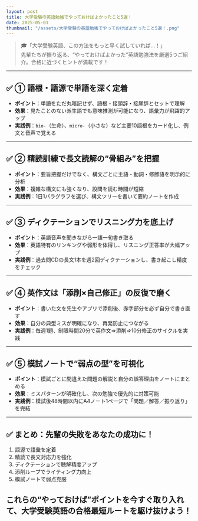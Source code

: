 ```yaml
---
layout: post
title: 大学受験の英語勉強でやっておけばよかったこと5選！
date: 2025-05-01
thumbnail: "/assets/大学受験の英語勉強でやっておけばよかったこと5選！.png"
---
```

> 🎓「大学受験英語、この方法をもっと早く試していれば…！」  
先輩たちが振り返る、“やっておけばよかった”英語勉強法を厳選5つご紹介。合格に近づくヒントが満載です！

---

## ✅ ① 語根・語源で単語を深く定着
- **ポイント**：単語をただ丸暗記せず、語根・接頭辞・接尾辞とセットで理解  
- **効果**：見たことのない派生語でも意味推測が可能になり、語彙力が飛躍的アップ  
- **実践例**：`bio-`（生命）、`micro-`（小さな）など主要10語根をカード化し、例文と音声で覚える

---

## ✅ ② 精読訓練で長文読解の“骨組み”を把握
- **ポイント**：要旨把握だけでなく、構文ごとに主語・動詞・修飾語を明示的に分析  
- **効果**：複雑な構文にも強くなり、設問を読む時間が短縮  
- **実践例**：1日1パラグラフを選び、構文ツリーを書いて要約ノートを作成

---

## ✅ ③ ディクテーションでリスニング力を底上げ
- **ポイント**：英語音声を聞きながら一語一句書き取る  
- **効果**：英語特有のリンキングや弱形を体得し、リスニング正答率が大幅アップ  
- **実践例**：過去問CDの長文1本を週2回ディクテーションし、書き起こし精度をチェック

---

## ✅ ④ 英作文は「添削×自己修正」の反復で磨く
- **ポイント**：書いた文を先生やアプリで添削後、赤字部分を必ず自分で書き直す  
- **効果**：自分の典型ミスが明確になり、再発防止につながる  
- **実践例**：毎週1題、制限時間20分で英作文⇒添削⇒10分修正のサイクルを実践

---

## ✅ ⑤ 模試ノートで“弱点の型”を可視化
- **ポイント**：模試ごとに間違えた問題の解説と自分の誤答理由をノートにまとめる  
- **効果**：ミスパターンが明確化し、次の勉強で優先的に対策可能  
- **実践例**：模試後48時間以内にA4ノート1ページで「問題／解答／振り返り」を完結

---

## ✅ まとめ：先輩の失敗をあなたの成功に！
1. 語源で語彙を定着  
2. 精読で長文対応力を強化  
3. ディクテーションで聴解精度アップ  
4. 添削ループでライティング力向上  
5. 模試ノートで弱点克服  

これらの“やっておけば”ポイントを今すぐ取り入れて、大学受験英語の合格最短ルートを駆け抜けよう！  
---
